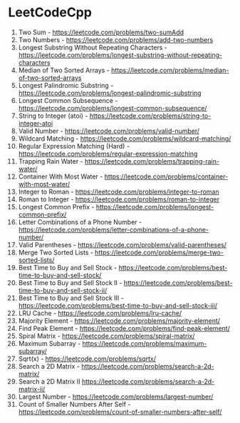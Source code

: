 # LeetCodeCpp
1. Two Sum - https://leetcode.com/problems/two-sumAdd
2. Two Numbers - https://leetcode.com/problems/add-two-numbers
3. Longest Substring Without Repeating Characters - https://leetcode.com/problems/longest-substring-without-repeating-characters
4. Median of Two Sorted Arrays - https://leetcode.com/problems/median-of-two-sorted-arrays
5. Longest Palindromic Substring - https://leetcode.com/problems/longest-palindromic-substring
6. Longest Common Subsequence - https://leetcode.com/problems/longest-common-subsequence/
7. String to Integer (atoi) - https://leetcode.com/problems/string-to-integer-atoi
8. Valid Number - https://leetcode.com/problems/valid-number/
9. Wildcard Matching - https://leetcode.com/problems/wildcard-matching/
10. Regular Expression Matching (Hard) - https://leetcode.com/problems/regular-expression-matching
11. Trapping Rain Water - https://leetcode.com/problems/trapping-rain-water/
12. Container With Most Water - https://leetcode.com/problems/container-with-most-water/
13. Integer to Roman - https://leetcode.com/problems/integer-to-roman
14. Roman to Integer - https://leetcode.com/problems/roman-to-integer
15. Longest Common Prefix - https://leetcode.com/problems/longest-common-prefix/
16. Letter Combinations of a Phone Number - https://leetcode.com/problems/letter-combinations-of-a-phone-number/
17. Valid Parentheses - https://leetcode.com/problems/valid-parentheses/
18. Merge Two Sorted Lists - https://leetcode.com/problems/merge-two-sorted-lists/
19. Best Time to Buy and Sell Stock - https://leetcode.com/problems/best-time-to-buy-and-sell-stock/
20. Best Time to Buy and Sell Stock II - https://leetcode.com/problems/best-time-to-buy-and-sell-stock-ii/
21. Best Time to Buy and Sell Stock III - https://leetcode.com/problems/best-time-to-buy-and-sell-stock-iii/
22. LRU Cache - https://leetcode.com/problems/lru-cache/
23. Majority Element - https://leetcode.com/problems/majority-element/
24. Find Peak Element - https://leetcode.com/problems/find-peak-element/
25. Spiral Matrix - https://leetcode.com/problems/spiral-matrix/
26. Maximum Subarray - https://leetcode.com/problems/maximum-subarray/
27. Sqrt(x) - https://leetcode.com/problems/sqrtx/
28. Search a 2D Matrix - https://leetcode.com/problems/search-a-2d-matrix/
29. Search a 2D Matrix II https://leetcode.com/problems/search-a-2d-matrix-ii/
30. Largest Number - https://leetcode.com/problems/largest-number/
31. Count of Smaller Numbers After Self - https://leetcode.com/problems/count-of-smaller-numbers-after-self/